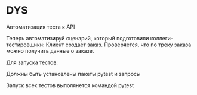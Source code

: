 # DYS
Автоматизация теста к API

Теперь автоматизируй сценарий, который подготовили коллеги-тестировщики:
Клиент создает заказ. Проверяется, что по треку заказа можно получить данные о заказе.

Для запуска тестов:

Должны быть установлены пакеты pytest и запросы

Запуск всех тестов выполянется командой pytest
